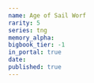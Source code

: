 ```yaml
---
name: Age of Sail Worf
rarity: 5
series: tng
memory_alpha:
bigbook_tier: -1
in_portal: true
date:
published: true
---
```




